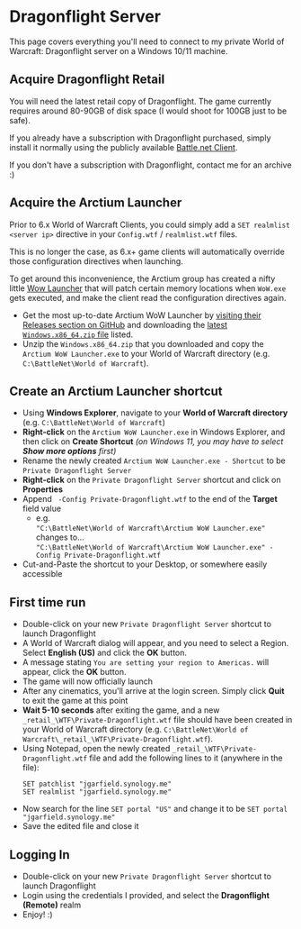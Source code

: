 # Dragonflight Server

This page covers everything you'll need to connect to my private World of Warcraft: Dragonflight server on a Windows 10/11 machine.

## Acquire Dragonflight Retail

You will need the latest retail copy of Dragonflight. The game currently requires around 80-90GB of disk space (I would shoot for 100GB just to be safe).

If you already have a subscription with Dragonflight purchased, simply install it normally using the publicly available [Battle.net Client](https://www.blizzard.com/download/confirmation?product=bnetdesk).

If you don't have a subscription with Dragonflight, contact me for an archive :)

## Acquire the Arctium Launcher

Prior to 6.x World of Warcraft Clients, you could simply add a `SET realmlist <server ip>` directive in your `Config.wtf` / `realmlist.wtf` files.

This is no longer the case, as 6.x+ game clients will automatically override those configuration directives when launching.

To get around this inconvenience, the Arctium group has created a nifty little [Wow Launcher](https://github.com/Arctium/WoW-Launcher) that will patch certain memory locations when `WoW.exe` gets executed, and make the client read the configuration directives again.

* Get the most up-to-date Arctium WoW Launcher by [visiting their Releases section on GitHub](https://github.com/Arctium/WoW-Launcher/releases) and downloading the [latest `Windows.x86_64.zip` file](https://github.com/Arctium/WoW-Launcher/releases/download/latest/Windows.x86_64.zip) listed.
* Unzip the `Windows.x86_64.zip` that you downloaded and copy the `Arctium WoW Launcher.exe` to your World of Warcraft directory (e.g. `C:\BattleNet\World of Warcraft`).

## Create an Arctium Launcher shortcut

* Using **Windows Explorer**, navigate to your **World of Warcraft directory** (e.g. `C:\BattleNet\World of Warcraft`)
* **Right-click** on the `Arctium WoW Launcher.exe` in Windows Explorer, and then click on **Create Shortcut** _(on Windows 11, you may have to select **Show more options** first)_
* Rename the newly created `Arctium WoW Launcher.exe - Shortcut` to be `Private Dragonflight Server`
* **Right-click** on the `Private Dragonflight Server` shortcut and click on **Properties**
* Append ` -Config Private-Dragonflight.wtf` to the end of the **Target** field value
  * e.g.<br />
    `"C:\BattleNet\World of Warcraft\Arctium WoW Launcher.exe"` changes to...<br />
    `"C:\BattleNet\World of Warcraft\Arctium WoW Launcher.exe" -Config Private-Dragonflight.wtf`
* Cut-and-Paste the shortcut to your Desktop, or somewhere easily accessible

## First time run

* Double-click on your new `Private Dragonflight Server` shortcut to launch Dragonflight
* A World of Warcraft dialog will appear, and you need to select a Region. Select **English (US)** and click the **OK** button.
* A message stating `You are setting your region to Americas.` will appear, click the **OK** button.
* The game will now officially launch
* After any cinematics, you'll arrive at the login screen. Simply click **Quit** to exit the game at this point
* **Wait 5-10 seconds** after exiting the game, and a new `_retail_\WTF\Private-Dragonflight.wtf` file should have been created in your World of Warcraft directory (e.g. `C:\BattleNet\World of Warcraft\_retail_\WTF\Private-Dragonflight.wtf`).
* Using Notepad, open the newly created `_retail_\WTF\Private-Dragonflight.wtf` file and add the following lines to it (anywhere in the file):
  ```config
  SET patchlist "jgarfield.synology.me"
  SET realmlist "jgarfield.synology.me"
  ```
* Now search for the line `SET portal "US"` and change it to be `SET portal "jgarfield.synology.me"`
* Save the edited file and close it

## Logging In

* Double-click on your new `Private Dragonflight Server` shortcut to launch Dragonflight
* Login using the credentials I provided, and select the **Dragonflight (Remote)** realm
* Enjoy! :)
